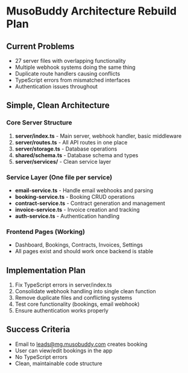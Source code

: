 # MusoBuddy Architecture Rebuild Plan

## Current Problems
- 27 server files with overlapping functionality
- Multiple webhook systems doing the same thing
- Duplicate route handlers causing conflicts
- TypeScript errors from mismatched interfaces
- Authentication issues throughout

## Simple, Clean Architecture

### Core Server Structure
1. **server/index.ts** - Main server, webhook handler, basic middleware
2. **server/routes.ts** - All API routes in one place
3. **server/storage.ts** - Database operations
4. **shared/schema.ts** - Database schema and types
5. **server/services/** - Clean service layer

### Service Layer (One file per service)
- **email-service.ts** - Handle email webhooks and parsing
- **booking-service.ts** - Booking CRUD operations
- **contract-service.ts** - Contract generation and management
- **invoice-service.ts** - Invoice creation and tracking
- **auth-service.ts** - Authentication handling

### Frontend Pages (Working)
- Dashboard, Bookings, Contracts, Invoices, Settings
- All pages exist and should work once backend is stable

## Implementation Plan
1. Fix TypeScript errors in server/index.ts
2. Consolidate webhook handling into single clean function
3. Remove duplicate files and conflicting systems
4. Test core functionality (bookings, email webhook)
5. Ensure authentication works properly

## Success Criteria
- Email to leads@mg.musobuddy.com creates booking
- User can view/edit bookings in the app
- No TypeScript errors
- Clean, maintainable code structure